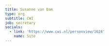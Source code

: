 ```yaml
---
title: Susanne van Dam
type: org
subtitle: CWI
job: secretary
socials:
  - link: 'https://www.cwi.nl/personview/1624'
    name: Site
---
```

